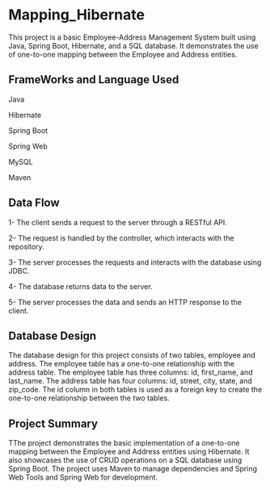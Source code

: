 # Mapping_Hibernate

This project is a basic Employee-Address Management System built using Java, Spring Boot, Hibernate, and a SQL database. It demonstrates the use of one-to-one mapping between the Employee and Address entities.
## FrameWorks and Language Used

Java

Hibernate

Spring Boot

Spring Web

MySQL

Maven

## Data Flow

1- The client sends a request to the server through a RESTful API.

2- The request is handled by the controller, which interacts with the repository. 

3- The server processes the requests and interacts with the database using JDBC.

4- The database returns data to the server.

5- The server processes the data and sends an HTTP response to the client.

## Database Design

The database design for this project consists of two tables, employee and address. The employee table has a one-to-one relationship with the address table. The employee table has three columns: id, first_name, and last_name. The address table has four columns: id, street, city, state, and zip_code. The id column in both tables is used as a foreign key to create the one-to-one relationship between the two tables.

## Project Summary

TThe project demonstrates the basic implementation of a one-to-one mapping between the Employee and Address entities using Hibernate. It also showcases the use of CRUD operations on a SQL database using Spring Boot. The project uses Maven to manage dependencies and Spring Web Tools and Spring Web for development.
